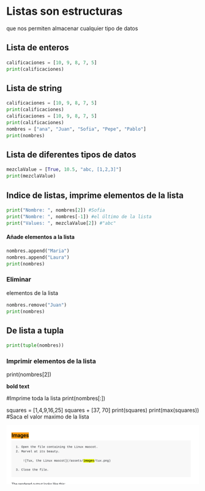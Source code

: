 # Listas son estructuras
 que nos permiten almacenar cualquier tipo de datos

## Lista de enteros
```py
calificaciones = [10, 9, 8, 7, 5]
print(calificaciones)

```


## Lista de string
```python
calificaciones = [10, 9, 8, 7, 5]
print(calificaciones)
calificaciones = [10, 9, 8, 7, 5]
print(calificaciones)
nombres = ["ana", "Juan", "Sofia", "Pepe", "Pablo"]
print(nombres)
```

## Lista de diferentes tipos de datos
```py
mezclaValue = [True, 10.5, "abc, [1,2,3]"]
print(mezclaValue)
```

## Indice de listas, imprime elementos de la lista
```py
print("Nombre: ", nombres[2]) #Sofia
print("Nombre: ", nombres[-1]) #el último de la lista
print("Values: ", mezclaValue[2]) #"abc"
```

#### Añade elementos a la lista
```py
nombres.append("Maria")
nombres.append("Laura")
print(nombres)
```
### Eliminar 
elementos de la lista 
```py
nombres.remove("Juan")
print(nombres)
```

## De lista a tupla
```py
print(tuple(nombres))
```

### Imprimir elementos de la lista
print(nombres[2])


**bold text**

#Imprime toda la lista
print(nombres[:])
 
squares = [1,4,9,16,25]
squares + [37, 70]
print(squares)
print(max(squares)) #Saca el valor maximo de la lista



![Alt text](/imagesMarkdown.png)


